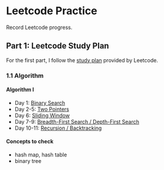 # Leetcode Practice
Record Leetcode progress.

## Part 1: Leetcode Study Plan
For the first part, I follow the [study plan](https://leetcode.com/study-plan/) provided by Leetcode.

### 1.1 Algorithm
####  Algorithm I
- Day 1: [Binary Search](https://github.com/qilinz/Leetcode-Practice/blob/main/Study-Plan/Algorithm/Algorithm-I/Day1-binary-search.md)
- Day 2-5: [Two Pointers](https://github.com/qilinz/Leetcode-Practice/blob/main/Study-Plan/Algorithm/Algorithm-I/Day2-5-two-pointers.md)
- Day 6: [Sliding Window](https://github.com/qilinz/Leetcode-Practice/blob/main/Study-Plan/Algorithm/Algorithm-I/Day6-sliding-window.md)
- Day 7-9: [Breadth-First Search / Depth-First Search](https://github.com/qilinz/Leetcode-Practice/blob/main/Study-Plan/Algorithm/Algorithm-I/Day7-9-breadth_depth-first-search.md)
- Day 10-11: [Recursion / Backtracking](https://github.com/qilinz/Leetcode-Practice/blob/main/Study-Plan/Algorithm/Algorithm-I/Day10-11-recursion-backtracking.md)

#### Concepts to check
- hash map, hash table
- binary tree